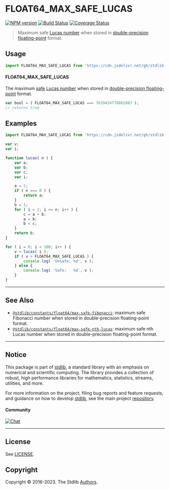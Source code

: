 <!--

@license Apache-2.0

Copyright (c) 2018 The Stdlib Authors.

Licensed under the Apache License, Version 2.0 (the "License");
you may not use this file except in compliance with the License.
You may obtain a copy of the License at

   http://www.apache.org/licenses/LICENSE-2.0

Unless required by applicable law or agreed to in writing, software
distributed under the License is distributed on an "AS IS" BASIS,
WITHOUT WARRANTIES OR CONDITIONS OF ANY KIND, either express or implied.
See the License for the specific language governing permissions and
limitations under the License.

-->

# FLOAT64_MAX_SAFE_LUCAS

[![NPM version][npm-image]][npm-url] [![Build Status][test-image]][test-url] [![Coverage Status][coverage-image]][coverage-url] <!-- [![dependencies][dependencies-image]][dependencies-url] -->

> Maximum safe [Lucas number][lucas-number] when stored in [double-precision floating-point][ieee754] format.



<section class="usage">

## Usage

```javascript
import FLOAT64_MAX_SAFE_LUCAS from 'https://cdn.jsdelivr.net/gh/stdlib-js/constants-float64-max-safe-lucas@deno/mod.js';
```

#### FLOAT64_MAX_SAFE_LUCAS

The maximum [safe][safe-integers] [Lucas number][lucas-number] when stored in [double-precision floating-point][ieee754] format.

```javascript
var bool = ( FLOAT64_MAX_SAFE_LUCAS === 7639424778862807 );
// returns true
```

</section>

<!-- /.usage -->

<section class="examples">

## Examples

<!-- eslint no-undef: "error" -->

```javascript
import FLOAT64_MAX_SAFE_LUCAS from 'https://cdn.jsdelivr.net/gh/stdlib-js/constants-float64-max-safe-lucas@deno/mod.js';

var v;
var i;

function lucas( n ) {
    var a;
    var b;
    var c;
    var i;

    a = 2;
    if ( n === 0 ) {
        return a;
    }
    b = 1;
    for ( i = 2; i <= n; i++ ) {
        c = a + b;
        a = b;
        b = c;
    }
    return b;
}

for ( i = 0; i < 100; i++ ) {
    v = lucas( i );
    if ( v > FLOAT64_MAX_SAFE_LUCAS ) {
        console.log( 'Unsafe: %d', v );
    } else {
        console.log( 'Safe:   %d', v );
    }
}
```

</section>

<!-- /.examples -->

<!-- C interface documentation. -->



<!-- Section for related `stdlib` packages. Do not manually edit this section, as it is automatically populated. -->

<section class="related">

* * *

## See Also

-   <span class="package-name">[`@stdlib/constants/float64/max-safe-fibonacci`][@stdlib/constants/float64/max-safe-fibonacci]</span><span class="delimiter">: </span><span class="description">maximum safe Fibonacci number when stored in double-precision floating-point format.</span>
-   <span class="package-name">[`@stdlib/constants/float64/max-safe-nth-lucas`][@stdlib/constants/float64/max-safe-nth-lucas]</span><span class="delimiter">: </span><span class="description">maximum safe nth Lucas number when stored in double-precision floating-point format.</span>

</section>

<!-- /.related -->

<!-- Section for all links. Make sure to keep an empty line after the `section` element and another before the `/section` close. -->


<section class="main-repo" >

* * *

## Notice

This package is part of [stdlib][stdlib], a standard library with an emphasis on numerical and scientific computing. The library provides a collection of robust, high performance libraries for mathematics, statistics, streams, utilities, and more.

For more information on the project, filing bug reports and feature requests, and guidance on how to develop [stdlib][stdlib], see the main project [repository][stdlib].

#### Community

[![Chat][chat-image]][chat-url]

---

## License

See [LICENSE][stdlib-license].


## Copyright

Copyright &copy; 2016-2023. The Stdlib [Authors][stdlib-authors].

</section>

<!-- /.stdlib -->

<!-- Section for all links. Make sure to keep an empty line after the `section` element and another before the `/section` close. -->

<section class="links">

[npm-image]: http://img.shields.io/npm/v/@stdlib/constants-float64-max-safe-lucas.svg
[npm-url]: https://npmjs.org/package/@stdlib/constants-float64-max-safe-lucas

[test-image]: https://github.com/stdlib-js/constants-float64-max-safe-lucas/actions/workflows/test.yml/badge.svg?branch=main
[test-url]: https://github.com/stdlib-js/constants-float64-max-safe-lucas/actions/workflows/test.yml?query=branch:main

[coverage-image]: https://img.shields.io/codecov/c/github/stdlib-js/constants-float64-max-safe-lucas/main.svg
[coverage-url]: https://codecov.io/github/stdlib-js/constants-float64-max-safe-lucas?branch=main

<!--

[dependencies-image]: https://img.shields.io/david/stdlib-js/constants-float64-max-safe-lucas.svg
[dependencies-url]: https://david-dm.org/stdlib-js/constants-float64-max-safe-lucas/main

-->

[chat-image]: https://img.shields.io/gitter/room/stdlib-js/stdlib.svg
[chat-url]: https://gitter.im/stdlib-js/stdlib/

[stdlib]: https://github.com/stdlib-js/stdlib

[stdlib-authors]: https://github.com/stdlib-js/stdlib/graphs/contributors

[umd]: https://github.com/umdjs/umd
[es-module]: https://developer.mozilla.org/en-US/docs/Web/JavaScript/Guide/Modules

[deno-url]: https://github.com/stdlib-js/constants-float64-max-safe-lucas/tree/deno
[umd-url]: https://github.com/stdlib-js/constants-float64-max-safe-lucas/tree/umd
[esm-url]: https://github.com/stdlib-js/constants-float64-max-safe-lucas/tree/esm
[branches-url]: https://github.com/stdlib-js/constants-float64-max-safe-lucas/blob/main/branches.md

[stdlib-license]: https://raw.githubusercontent.com/stdlib-js/constants-float64-max-safe-lucas/main/LICENSE

[safe-integers]: http://www.2ality.com/2013/10/safe-integers.html

[lucas-number]: https://en.wikipedia.org/wiki/Lucas_number

[ieee754]: https://en.wikipedia.org/wiki/IEEE_754-1985

<!-- <related-links> -->

[@stdlib/constants/float64/max-safe-fibonacci]: https://github.com/stdlib-js/constants-float64-max-safe-fibonacci/tree/deno

[@stdlib/constants/float64/max-safe-nth-lucas]: https://github.com/stdlib-js/constants-float64-max-safe-nth-lucas/tree/deno

<!-- </related-links> -->

</section>

<!-- /.links -->
